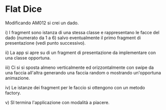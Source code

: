 # Flat Dice

Modificando AM012 si crei un dado.

i) I fragment sono istanza di una stessa classe e rappresentano le facce del dado (numerato da 1 a 6) salvo eventualmente il primo fragment di presentazione (vedi punto successivo).

ii) La app si apre su di un fragment di presentazione da implementare con una classe opportuna.

iii) Ci si si sposta almeno verticalmente ed orizzontalmente con swipe da una faccia all'altra generando una faccia random o mostrando un'opportuna animazione.

iv) Le istanze dei fragment per le faccio si ottengono con un metodo factory.

v) SI termina l'applicazione con modalità a piacere. 